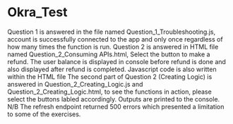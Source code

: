 # Okra_Test
Question 1 is answered in the file named Question_1_Troubleshooting.js, account is successfully connected to the app and only once regardless of how many times the function is run.
Question 2 is answered in HTML file named Question_2_Consuming APIs.html, Select the button to make a refund. The user balance is displayed in console before refund is done and also displayed after refund is completed. Javascript code is also written within the HTML file
The second part of Question 2 (Creating Logic) is answered in Question_2_Creating_Logic.js and Question_2_Creating_Logic.html, to see the functions in action, please select the buttons labled accordingly. Outputs are printed to the console. 
N/B The refresh endpoint returned 500 errors which presented a limitation to some of the exercises. 
